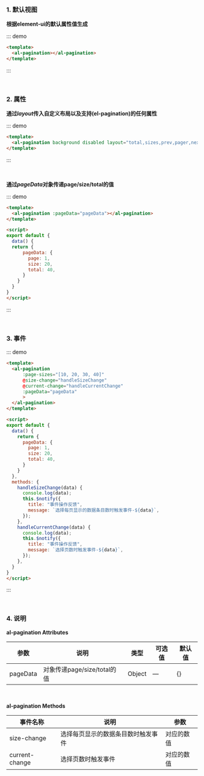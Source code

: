 ### 1. 默认视图

**根据element-ui的默认属性值生成**

::: demo
``` html
<template>
  <al-pagination></al-pagination>
</template>
```
:::

<br/>

### 2. 属性

**通过*layout*传入自定义布局以及支持(el-pagination)的任何属性**

::: demo
``` html
<template>
  <al-pagination background disabled layout="total,sizes,prev,pager,next"></al-pagination>
</template>
```
:::

<br/>

**通过*pageData*对象传递page/size/total的值**

::: demo
``` html
<template>
  <al-pagination :pageData="pageData"></al-pagination>
</template>

<script>
export default {
  data() {
  return {
      pageData: {
        page: 1,
        size: 20,
        total: 40,
      }
    }
  }
}
</script>
```
:::


<br/>

### 3. 事件

::: demo
``` html
<template>
  <al-pagination
      :page-sizes="[10, 20, 30, 40]"
      @size-change="handleSizeChange"
      @current-change="handleCurrentChange"
      :pageData="pageData"
      >
  </al-pagination>
</template>

<script>
export default {
  data() {
    return {
      pageData: {
        page: 1,
        size: 20,
        total: 40,
      }
    }
  },
  methods: {
    handleSizeChange(data) {
      console.log(data);
      this.$notify({
        title: "事件操作反馈",
        message: `选择每页显示的数据条目数时触发事件-${data}`,
      });
    },
    handleCurrentChange(data) {
      console.log(data);
      this.$notify({
        title: "事件操作反馈",
        message: `选择页数时触发事件-${data}`,
      });
    },
  }
}
</script>
```
:::

<br/>

### 4. 说明

**al-pagination Attributes**

|参数|说明|类型|可选值|默认值|
|-|-|-|-|-|
|pageData|对象传递page/size/total的值|Object|—|{}|

<br/>

**al-pagination Methods**

|事件名称|说明|参数|
|-|-|-|
|size-change|选择每页显示的数据条目数时触发事件|对应的数值|
|current-change|选择页数时触发事件|对应的数值|
